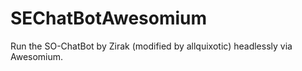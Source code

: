 SEChatBotAwesomium
==================

Run the SO-ChatBot by Zirak (modified by allquixotic) headlessly via Awesomium.
